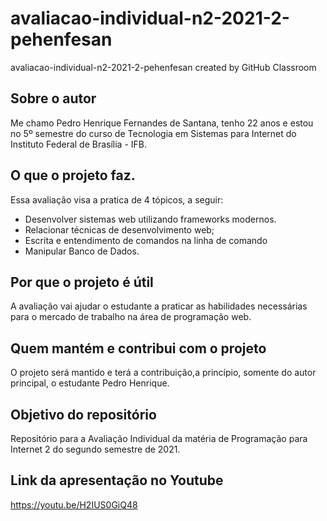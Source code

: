 # avaliacao-individual-n2-2021-2-pehenfesan
avaliacao-individual-n2-2021-2-pehenfesan created by GitHub Classroom

## Sobre o autor

Me chamo Pedro Henrique Fernandes de Santana, tenho 22 anos e estou no 5º semestre do curso de Tecnologia em Sistemas para Internet do Instituto Federal de Brasília - IFB.

## O que o projeto faz.

Essa avaliação visa a pratica de 4 tópicos, a seguir:
 - Desenvolver sistemas web utilizando frameworks modernos.
 - Relacionar técnicas de desenvolvimento web;
 - Escrita e entendimento de comandos na linha de comando
 - Manipular Banco de Dados.
 
## Por que o projeto é útil

A avaliação vai ajudar o estudante a praticar as habilidades necessárias para o mercado de trabalho na área de programação web.

## Quem mantém e contribui com o projeto

O projeto será mantido e terá a contribuição,a princípio, somente do autor principal, o estudante Pedro Henrique.

## Objetivo do repositório

Repositório para a Avaliação Individual da matéria de Programação para Internet 2 do segundo semestre de 2021.

## Link da apresentação no Youtube
https://youtu.be/H2IUS0GiQ48
